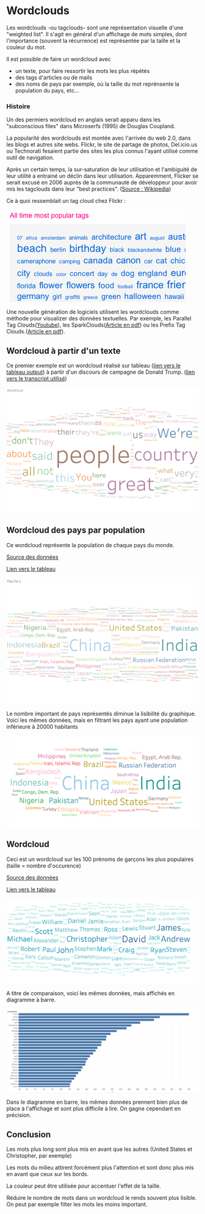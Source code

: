 # Wordclouds

Les wordclouds -ou tagclouds- sont une représentation visuelle d'une "weighted list". Il s'agit en général d'un affichage de mots simples, dont l'importance (souvent la récurrence) est représentée par la taille et la couleur du mot. 

Il est possible de faire un wordcloud avec
 * un texte, pour faire ressortir les mots les plus répétés
 * des tags d'articles ou de mails
 * des noms de pays par exemple, où la taille du mot reprénsente la population du pays, etc...

### Histoire

Un des permiers wordcloud en anglais serait apparu dans les "subconscious files" dans Microserfs (1995) de Douglas Coupland.

La popularité des wordclouds est montée avec l'arrivée du web 2.0, dans les blogs et autres site webs. Flickr, le site de partage de photos, Del.icio.us ou Technorati fesaient partie des sites les plus connus l'ayant utilisé comme outil de navigation.

Après un certain temps, la sur-saturation de leur utilisation et l'ambiguité de leur utilité a entrainé un déclin dans leur utilisation. Apparemment, Flicker se serait excusé en 2006 auprès de la communauté de développeur pour avoir mis les tagclouds dans leur "best practices". ([Source : Wikipedia](https://en.wikipedia.org/wiki/Tag_cloud))

Ce à quoi ressemblait un tag cloud chez Flickr :

![Tag cloud in Flickr](img/flickr.png)

Une nouvelle génération de logiciels utilisent les wordclouds comme méthode pour visualizer des données textuelles. Par exemple, les Parallel Tag Clouds([Youtube](https://www.youtube.com/watch?v=rL3Ga6xBgLw)), les SparkClouds([Article en pdf](https://web.archive.org/web/20130928054952/http://research.microsoft.com/en-us/um/people/nath/docs/sparkclouds_infovis2010.pdf)) ou les Prefix Tag Clouds.([Article en pdf](http://www.vis.uni-stuttgart.de/uploads/tx_vispublications/PrefixTagClouds-IV2013.pdf)).

## Wordcloud à partir d'un texte

Ce premier exemple est un wordcloud réalisé sur tableau ([lien vers le tableau output](https://public.tableau.com/profile/roland7442#!/vizhome/TrumpCampainSpeechWordcloud/Feuille1?publish=yes)) à partir d'un discours de campagne de Donald Trump. ([lien vers le transcript utilisé](http://www.palmbeachpost.com/news/national/read-full-transcript-trump-rally-speech-florida/DeDCpoNEKLQmWcIKndWB0M/))

![Wordcloud](img/trump.png)

## Wordcloud des pays par population

Ce wordcloud représente la population de chaque pays du monde.

[Source des données](https://data.worldbank.org/data-catalog/Population-ranking-table)

[Lien vers le tableau](https://public.tableau.com/profile/roland7442#!/vizhome/CountriesWordcloud/Feuille1?publish=yes)

![Wordcloud](img/countries.png)

Le nombre important de pays représentés diminue la lisibilité du graphique. Voici les mêmes données, mais en filtrant les pays ayant une population inférieure à 20000 habitants

![Wordcloud](img/countries-small.png)

## Wordcloud 

Ceci est un wordcloud sur les 100 prénoms de garçons les plus populaires (taille = nombre d'occurence)

[Source des données](https://www.nrscotland.gov.uk/statistics-and-data/statistics/statistics-by-theme/vital-events/names/babies-first-names/babies-first-names-summary-records-comma-separated-value-csv-format)

[Lien vers le tableau](https://public.tableau.com/profile/roland7442#!/vizhome/MostpopularBoysNames/Feuille1)

![Wordcloud](img/names.png)

A titre de comparaison, voici les mêmes données, mais affichés en diagramme à barre.

![Bars](img/names-bars.png)

Dans le diagramme en barre, les mêmes données prennent bien plus de place à l'affichage et sont plus difficile à lire. On gagne cependant en précision.

## Conclusion

Les mots plus long sont plus mis en avant que les autres (United States et Christopher, par exemple)

Les mots du milieu attirent forcément plus l'attention et sont donc plus mis en avant que ceux sur les bords.

La couleur peut être utilisée pour accentuer l'effet de la taille.

Réduire le nombre de mots dans un wordcloud le rends souvent plus lisible. On peut par exemple filter les mots les moins important.